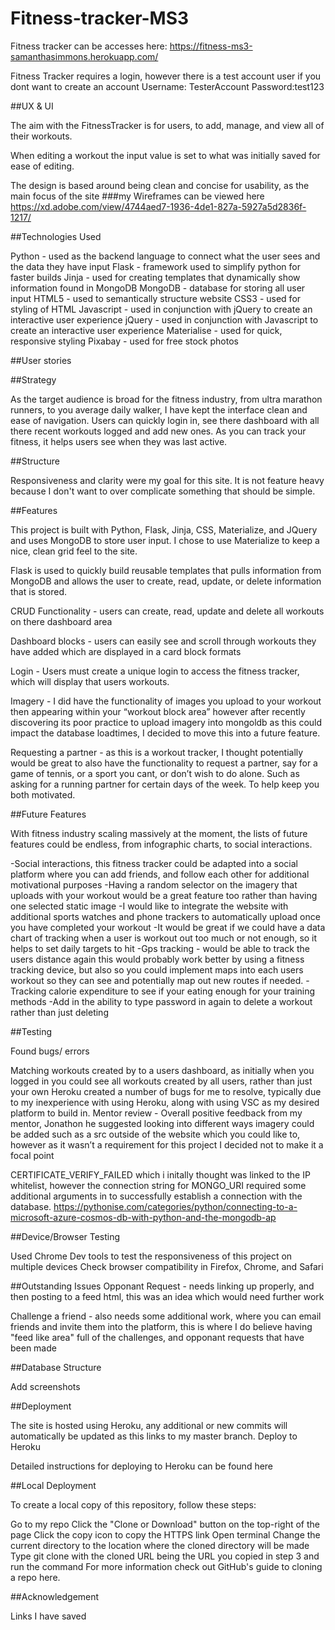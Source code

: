 # Fitness-tracker-MS3

Fitness tracker can be accesses here:
https://fitness-ms3-samanthasimmons.herokuapp.com/

Fitness Tracker requires a login, however there is a test account user if you dont want to create an account
Username: TesterAccount
Password:test123

##UX & UI

The aim with the FitnessTracker is for users, to add, manage, and view all of their workouts.

When editing a workout the input value is set to what was initially saved for ease of editing. 

The design is based around being clean and concise for usability, as the main focus of the site 
###my Wireframes can be viewed here
https://xd.adobe.com/view/4744aed7-1936-4de1-827a-5927a5d2836f-1217/


##Technologies Used

Python - used as the backend language to connect what the user sees and the data they have input
Flask - framework used to simplify python for faster builds
Jinja - used for creating templates that dynamically show information found in MongoDB
MongoDB - database for storing all user input
HTML5 - used to semantically structure website
CSS3 - used for styling of HTML
Javascript - used in conjunction with jQuery to create an interactive user experience
jQuery - used in conjunction with Javascript to create an interactive user experience
Materialise - used for quick, responsive styling
Pixabay - used for free stock photos

##User stories

##Strategy

As the target audience is broad for the fitness industry, from ultra marathon runners, to you average daily walker, I have kept the interface clean and ease of navigation. Users can quickly login in, see there dashboard with all there recent workouts logged and add new ones. As you can track your fitness, it helps users see when they was last active.

##Structure

Responsiveness and clarity were my goal for this site. It is not feature heavy because I don't want to over complicate something that should be simple.

##Features

This project is built with Python, Flask, Jinja, CSS, Materialize, and JQuery and uses MongoDB to store user input. I chose to use Materialize to keep a nice, clean grid feel to the site.

Flask is used to quickly build reusable templates that pulls information from MongoDB and allows the user to create, read, update, or delete information that is stored.

CRUD Functionality - users can create, read, update and delete all workouts on there dashboard area

Dashboard blocks -  users can easily see and scroll through workouts they have added which are displayed in a card block formats 

Login - Users must create a unique login to access the fitness tracker, which will display that users workouts. 

Imagery - I did have the functionality of images you upload to your workout then appearing within your “workout block area” however after recently discovering its poor practice to upload imagery into mongoldb as this could impact the database loadtimes, I decided to move this into a future feature.

Requesting a partner - as this is a workout tracker, I thought potentially would be great to also have the functionality to request a partner, say for a game of tennis, or a sport you cant, or don’t wish to do alone. Such as asking for a running partner for certain days of the week. To help keep you both motivated.

##Future Features

With fitness industry scaling massively at the moment, the lists of future features could be endless, from infographic charts, to social interactions.

-Social interactions, this fitness tracker could be adapted into a social platform where you can add friends, and follow each other for additional motivational purposes
-Having a random selector on the imagery that uploads with your workout would be a great feature too rather than having one selected static image
-I would like to integrate the website with additional sports watches and phone trackers to automatically upload once you have completed your workout
-It would be great if we could have a data chart of tracking when a user is workout out too much or not enough, so it helps to set daily targets to hit
-Gps tracking - would be able to track the users distance again this would probably work better by using a fitness tracking device, but also so you could implement maps into each users workout so they can see and potentially map out new routes if needed.
-Tracking calorie expenditure to see if your eating enough for your training methods
-Add in the ability to type password in again to delete a workout rather than just deleting 

##Testing

Found bugs/ errors

Matching workouts created by to a users dashboard, as initially when you logged in you could see all workouts created by all users, rather than just your own 
Heroku created a number of bugs for me to resolve, typically due to my inexperience with using Heroku, along with using VSC as my desired platform to build in. 
Mentor review - Overall positive feedback from my mentor, Jonathon he suggested looking into different ways imagery could be added such as a src outside of the website  which you could like to, however as it wasn’t a requirement for this project I decided not to make it a focal point

CERTIFICATE_VERIFY_FAILED which i initally thought was linked to the IP whitelist, however the connection string for MONGO_URI required some additional arguments in to successfully establish a connection with the database.
https://pythonise.com/categories/python/connecting-to-a-microsoft-azure-cosmos-db-with-python-and-the-mongodb-ap


##Device/Browser Testing

Used Chrome Dev tools to test the responsiveness of this project on multiple devices
Check browser compatibility in Firefox, Chrome, and Safari

##Outstanding Issues
Opponant Request - needs linking up properly, and then posting to a feed html, this was an idea which would need further work

Challenge a friend - also needs some additional work, where you can email friends and invite them into the platform, this is where I do believe having "feed like area" full of the challenges, and opponant requests that have been made

##Database Structure

Add screenshots

##Deployment

The site is hosted using Heroku, any additional or new commits will automatically be updated as this links to my master branch.
Deploy to Heroku

Detailed instructions for deploying to Heroku can be found here


##Local Deployment

To create a local copy of this repository, follow these steps:

Go to my repo
Click the "Clone or Download" button on the top-right of the page
Click the copy icon to copy the HTTPS link
Open terminal
Change the current directory to the location where the cloned directory will be made
Type git clone <cloned URL> with the cloned URL being the URL you copied in step 3 and run the command
For more information check out GitHub's guide to cloning a repo here.


##Acknowledgement

Links I have saved

